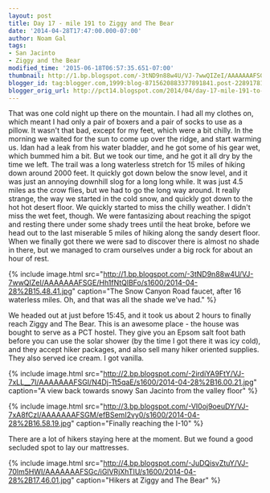 ```yaml
---
layout: post
title: Day 17 - mile 191 to Ziggy and The Bear
date: '2014-04-28T17:47:00.000-07:00'
author: Noam Gal
tags:
- San Jacinto
- Ziggy and the Bear
modified_time: '2015-06-18T06:57:35.651-07:00'
thumbnail: http://1.bp.blogspot.com/-3tND9n88w4U/VJ-7wwQIZeI/AAAAAAAFSGE/Hh1fNtQlBFo/s72-c/2014-04-28%2B15.48.41.jpg
blogger_id: tag:blogger.com,1999:blog-8715620883377891841.post-2289178182812081397
blogger_orig_url: http://pct14.blogspot.com/2014/04/day-17-mile-191-to-ziggy-and-bear.html
---
```


That was one cold night up there on the mountain. I had all my clothes on, which meant I had only a pair of boxers and a pair of socks to use as a pillow. It wasn't that bad, except for my feet, which were a bit chilly. In the morning we waited for the sun to come up over the ridge, and start warming us. Idan had a leak from his water bladder, and he got some of his gear wet, which bummed him a bit. But we took our time, and he got it all dry by the time we left. The trail was a long waterless stretch for 15 miles of hiking down around 2000 feet. It quickly got down below the snow level, and it was just an annoying downhill slog for a long long while. It was just 4.5 miles as the crow flies, but we had to go the long way around. It really strange, the way we started in the cold snow, and quickly got down to the hot hot desert floor. We quickly started to miss the chilly weather. I didn't miss the wet feet, though. We were fantasizing about reaching the spigot and resting there under some shady trees until the heat broke, before we head out to the last miserable 5 miles of hiking along the sandy desert floor. When we finally got there we were sad to discover there is almost no shade in there, but we managed to cram ourselves under a big rock for about an hour of rest.

{% include image.html src="http://1.bp.blogspot.com/-3tND9n88w4U/VJ-7wwQIZeI/AAAAAAAFSGE/Hh1fNtQlBFo/s1600/2014-04-28%2B15.48.41.jpg" caption="The Snow Canyon Road faucet, after 16 waterless miles. Oh, and that was all the shade we've had." %}

We headed out at just before 15:45, and it took us about 2 hours to finally reach Ziggy and The Bear. This is an awesome place - the house was bought to serve as a PCT hostel. They give you an Epsom salt foot bath before you can use the solar shower (by the time I got there it was icy cold), and they accept hiker packages, and also sell many hiker oriented supplies. They also served ice cream. I got vanilla.

{% include image.html src="http://2.bp.blogspot.com/-2irdiYA9FtY/VJ-7xLL__7I/AAAAAAAFSGI/N4Dj-Tt5qaE/s1600/2014-04-28%2B16.00.21.jpg" caption="A view back towards snowy San Jacinto from the valley floor" %}

{% include image.html src="http://3.bp.blogspot.com/-VI0oj9oeuDY/VJ-7xA8fCzI/AAAAAAAFSGM/efBSemI2vy0/s1600/2014-04-28%2B16.58.19.jpg" caption="Finally reaching the I-10" %}

There are a lot of hikers staying here at the moment. But we found a good secluded spot to lay our mattresses.

{% include image.html src="http://4.bp.blogspot.com/-JuDQisvZtuY/VJ-70lm5HWI/AAAAAAAFSGc/iGlVRjXhTIU/s1600/2014-04-28%2B17.46.01.jpg" caption="Hikers at Ziggy and The Bear" %}
